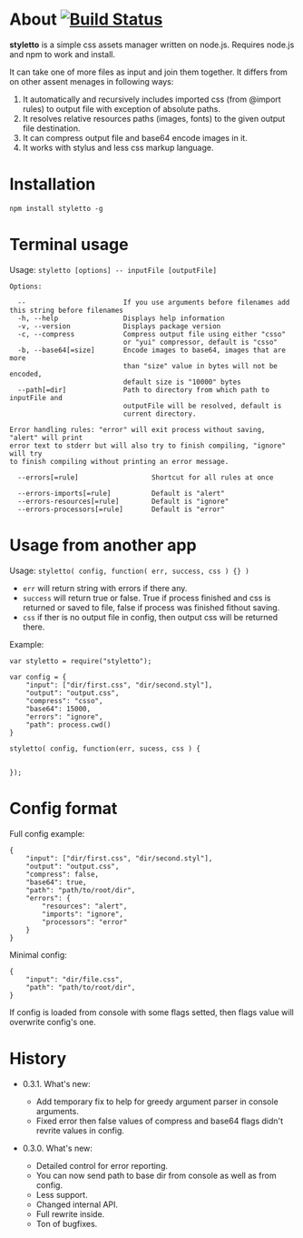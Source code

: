 About  [![Build Status](https://secure.travis-ci.org/jetstyle/styletto.png)](http://travis-ci.org/jetstyle/styletto)
=====

**styletto** is a simple css assets manager written on node.js. Requires node.js and npm to work and install.

It can take one of more files as input and join them together. It differs from on other assent menages in following ways:

1. It automatically and recursively includes imported css (from @import rules) to output file with exception of absolute paths.
2. It resolves relative resources paths (images, fonts) to the given output file destination.
3. It can compress output file and base64 encode images in it.
4. It works with stylus and less css markup language.


Installation
============

`npm install styletto -g`

Terminal usage
==============

Usage: `styletto [options] -- inputFile [outputFile]`

    Options:

      --                        If you use arguments before filenames add this string before filenames
      -h, --help                Displays help information
      -v, --version             Displays package version
      -c, --compress            Compress output file using either "csso"
                                or "yui" compressor, default is "csso"
      -b, --base64[=size]       Encode images to base64, images that are more
                                than "size" value in bytes will not be encoded,
                                default size is "10000" bytes
      --path[=dir]              Path to directory from which path to inputFile and
                                outputFile will be resolved, default is
                                current directory.

    Error handling rules: "error" will exit process without saving, "alert" will print
    error text to stderr but will also try to finish compiling, "ignore" will try
    to finish compiling without printing an error message.

      --errors[=rule]                  Shortcut for all rules at once

      --errors-imports[=rule]          Default is "alert"
      --errors-resources[=rule]        Default is "ignore"
      --errors-processors[=rule]       Default is "error"


Usage from another app
======================

Usage: `styletto( config, function( err, success, css ) {} )`

* `err` will return string with errors if there any.
* `success` will return true or false. True if process finished and css is returned or saved to file, false if process was finished fithout saving.
* `css` if ther is no output file in config, then output css will be returned there.

Example:

    var styletto = require("styletto");

    var config = {
        "input": ["dir/first.css", "dir/second.styl"],
        "output": "output.css",
        "compress": "csso",
        "base64": 15000,
        "errors": "ignore",
        "path": process.cwd()
    }

    styletto( config, function(err, sucess, css ) {


    });


Config format
=============

Full config example:

    {
        "input": ["dir/first.css", "dir/second.styl"],
        "output": "output.css",
        "compress": false,
        "base64": true,
        "path": "path/to/root/dir",
        "errors": {
            "resources": "alert",
            "imports": "ignore",
            "processors": "error"
        }
    }

Minimal config:

    {
        "input": "dir/file.css",
        "path": "path/to/root/dir",
    }

If config is loaded from console with some flags setted, then flags value will overwrite config's one.

History
=======

* 0.3.1. What's new:

  - Add temporary fix to help for greedy argument parser in console arguments.
  - Fixed error then false values of compress and base64 flags didn't revrite values in config.

* 0.3.0. What's new:

  - Detailed control for error reporting.
  - You can now send path to base dir from console as well as from config.
  - Less support.
  - Changed internal API.
  - Full rewrite inside.
  - Ton of bugfixes.
